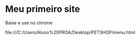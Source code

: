 # Meu primeiro site
  <p>Baixe e use no chrome <p>
  file:///C:/Users/Aluno%20PROA/Desktop/PETSHOP/menu.html
